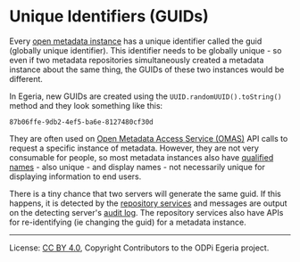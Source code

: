 <!-- SPDX-License-Identifier: CC-BY-4.0 -->
<!-- Copyright Contributors to the ODPi Egeria project. -->

# Unique Identifiers (GUIDs)

Every [open metadata instance](../../../open-metadata-implementation/repository-services/docs/open-metadata-instances.md)
has a unique identifier called the guid (globally unique identifier).
This identifier needs to be globally unique - so even if two metadata repositories
simultaneously created a metadata instance about the same thing, the GUIDs of these
two instances would be different.

In Egeria, new GUIDs are created
using the `UUID.randomUUID().toString()` method and they look something like this:

```
87b06ffe-9db2-4ef5-ba6e-8127480cf30d
```

They are often used on [Open Metadata Access Service (OMAS)](../../../open-metadata-implementation/access-services)
API calls to request a specific instance of metadata.
However, they are not very consumable for people, so most metadata instances also have
[qualified names](../../../open-metadata-implementation/access-services/docs/concepts/referenceable.md) - also unique - and display names - not necessarily unique
for displaying information to end users.

There is a tiny chance that two servers will generate the same guid. If this happens, it is
detected by the [repository services](../../../open-metadata-implementation/repository-services) and messages are
output on the detecting server's 
[audit log](../../../open-metadata-implementation/repository-services/docs/component-descriptions/audit-log.md).
The repository services also have APIs for re-identifying (ie changing the guid)
for a metadata instance.

----
License: [CC BY 4.0](https://creativecommons.org/licenses/by/4.0/),
Copyright Contributors to the ODPi Egeria project.